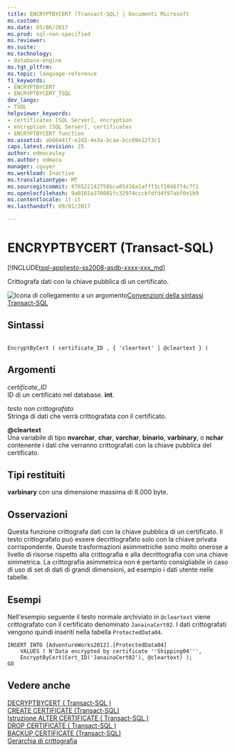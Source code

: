 ```yaml
---
title: ENCRYPTBYCERT (Transact-SQL) | Documenti Microsoft
ms.custom: 
ms.date: 03/06/2017
ms.prod: sql-non-specified
ms.reviewer: 
ms.suite: 
ms.technology:
- database-engine
ms.tgt_pltfrm: 
ms.topic: language-reference
f1_keywords:
- ENCRYPTBYCERT
- ENCRYPTBYCERT_TSQL
dev_langs:
- TSQL
helpviewer_keywords:
- certificates [SQL Server], encryption
- encryption [SQL Server], certificates
- ENCRYPTBYCERT function
ms.assetid: ab66441f-e2d2-4e3a-bcae-bcc09e12f3c1
caps.latest.revision: 25
author: edmacauley
ms.author: edmaca
manager: cguyer
ms.workload: Inactive
ms.translationtype: MT
ms.sourcegitcommit: 876522142756bca05416a1afff3cf10467f4c7f1
ms.openlocfilehash: 9a0165a370081fc32974cccbfdfd4f97abf0e1b9
ms.contentlocale: it-it
ms.lasthandoff: 09/01/2017

---
```

# <a name="encryptbycert-transact-sql"></a>ENCRYPTBYCERT (Transact-SQL)
[!INCLUDE[tsql-appliesto-ss2008-asdb-xxxx-xxx_md](../../includes/tsql-appliesto-ss2008-asdb-xxxx-xxx-md.md)]

  Crittografa dati con la chiave pubblica di un certificato.  
  
 ![Icona di collegamento a un argomento](../../database-engine/configure-windows/media/topic-link.gif "Icona di collegamento a un argomento")[Convenzioni della sintassi Transact-SQL](../../t-sql/language-elements/transact-sql-syntax-conventions-transact-sql.md)  
  
## <a name="syntax"></a>Sintassi  
  
```  
  
EncryptByCert ( certificate_ID , { 'cleartext' | @cleartext } )  
```  
  
## <a name="arguments"></a>Argomenti  
 *certificate_ID*  
 ID di un certificato nel database. **int**.  
  
 *testo non crittografato*  
 Stringa di dati che verrà crittografata con il certificato.  
  
 **@cleartext**  
 Una variabile di tipo **nvarchar**, **char**, **varchar**, **binario**, **varbinary**, o **nchar** contenente i dati che verranno crittografati con la chiave pubblica del certificato.  
  
## <a name="return-types"></a>Tipi restituiti  
 **varbinary** con una dimensione massima di 8.000 byte.  
  
## <a name="remarks"></a>Osservazioni  
 Questa funzione crittografa dati con la chiave pubblica di un certificato. Il testo crittografato può essere decrittografato solo con la chiave privata corrispondente. Queste trasformazioni asimmetriche sono molto onerose a livello di risorse rispetto alla crittografia e alla decrittografia con una chiave simmetrica. La crittografia asimmetrica non è pertanto consigliabile in caso di uso di set di dati di grandi dimensioni, ad esempio i dati utente nelle tabelle.  
  
## <a name="examples"></a>Esempi  
 Nell'esempio seguente il testo normale archiviato in `@cleartext` viene crittografato con il certificato denominato `JanainaCert02`. I dati crittografati vengono quindi inseriti nella tabella `ProtectedData04`.  
  
```  
INSERT INTO [AdventureWorks2012].[ProtectedData04]   
    VALUES ( N'Data encrypted by certificate ''Shipping04''',  
    EncryptByCert(Cert_ID('JanainaCert02'), @cleartext) );  
GO  
```  
  
## <a name="see-also"></a>Vedere anche  
 [DECRYPTBYCERT &#40; Transact-SQL &#41;](../../t-sql/functions/decryptbycert-transact-sql.md)   
 [CREATE CERTIFICATE &#40;Transact-SQL&#41;](../../t-sql/statements/create-certificate-transact-sql.md)   
 [Istruzione ALTER CERTIFICATE &#40; Transact-SQL &#41;](../../t-sql/statements/alter-certificate-transact-sql.md)   
 [DROP CERTIFICATE &#40; Transact-SQL &#41;](../../t-sql/statements/drop-certificate-transact-sql.md)   
 [BACKUP CERTIFICATE &#40;Transact-SQL&#41;](../../t-sql/statements/backup-certificate-transact-sql.md)   
 [Gerarchia di crittografia](../../relational-databases/security/encryption/encryption-hierarchy.md)  
  
  

